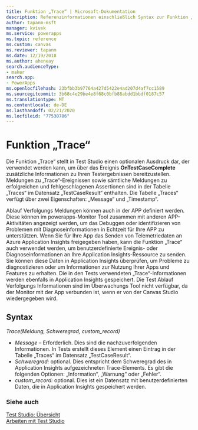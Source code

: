 ```yaml
---
title: Funktion „Trace“ | Microsoft-Dokumentation
description: Referenzinformationen einschließlich Syntax zur Funktion „Trace“ in Power Apps Test Studio
author: tapanm-msft
manager: kvivek
ms.service: powerapps
ms.topic: reference
ms.custom: canvas
ms.reviewer: tapanm
ms.date: 12/19/2018
ms.author: aheneay
search.audienceType:
- maker
search.app:
- PowerApps
ms.openlocfilehash: 23bfbb3b97764a427d5422e4ad207d4af7cc1589
ms.sourcegitcommit: 3b68c4e29be4e8f68c0bfb88abdd1bbdf0187c57
ms.translationtype: MT
ms.contentlocale: de-DE
ms.lasthandoff: 02/21/2020
ms.locfileid: "77530786"
---
```

# <a name="trace-function"></a>Funktion „Trace“ 

Die Funktion „Trace“ stellt in Test Studio einen optionalen Ausdruck dar, der verwendet werden kann, um über das Ereignis **OnTestCaseComplete** zusätzliche Informationen zu Ihren Testergebnissen bereitzustellen. Meldungen zu „Trace“-Ereignissen sowie sämtliche Meldungen zu erfolgreichen und fehlgeschlagenen Assertionen sind in der Tabelle „Traces“ im Datensatz „TestCaseResult“ enthalten. Die Tabelle „Traces“ verfügt über zwei Eigenschaften: „Message“ und „Timestamp“. 

Ablauf Verfolgungs Meldungen können auch in der APP definiert werden. Diese können im powerapps-Monitor Tool zusammen mit anderen APP-Aktivitäten angezeigt werden, um das Debuggen oder identifizieren von Problemen mit Diagnoseinformationen in Echtzeit für Ihre APP zu unterstützen. Wenn Sie für Ihre App das Senden von Telemetriedaten an Azure Application Insights freigegeben haben, kann die Funktion „Trace“ auch verwendet werden, um benutzerdefinierte Ereignis- oder Diagnoseinformationen an Ihre Application Insights-Ressource zu senden. Sie können diese Daten in Application Insights überprüfen, um Probleme zu diagnostizieren oder um Informationen zur Nutzung Ihrer Apps und Features zu erhalten. Die in den Tests verwendeten „Trace“-Informationen werden ebenfalls in Application Insights gespeichert. Die Test Ablauf Verfolgungs Informationen sind im Überwachungs Tool nicht verfügbar, da der Monitor mit der App verbunden ist, wenn er von der Canvas Studio wiedergegeben wird. 

## <a name="syntax"></a>Syntax

*Trace(Meldung, Schweregrad, custom_record)*

- *Message* – Erforderlich. Dies sind die nachzuverfolgenden Informationen. In Tests erstellt dieses Element einen Eintrag in der Tabelle „Traces“ im Datensatz „TestCaseResult“. 
- *Schweregrad:* optional. Dies entspricht dem Schweregrad des in Application Insights aufgezeichneten Trace-Elements. Es gibt die folgenden Optionen: „Information“, „Warnung“ oder „Fehler“. 
- *custom_record:* optional. Dies ist ein Datensatz mit benutzerdefinierten Daten, die in Application Insights gespeichert werden. 
  

### <a name="see-also"></a>Siehe auch

[Test Studio: Übersicht](../test-studio.md) <br>
[Arbeiten mit Test Studio](../working-with-test-studio.md)
